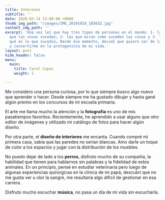 ```yaml
---
title: Intereses
subtitle: ''
date: 2020-03-14 23:00:00 +0000
thumb_img_path: "/images/IMG_20191018_185032.jpg"
content_img_path: ''
excerpt: 'Una vez leí que hay tres tipos de personas en el mundo: 1- las que hacen
  que las cosas sucedan; 2- las que miran como suceden las cosas y 3- las que se preguntan
  qué es lo que sucedió… Desde ése momento, decidí que quiero ser de las primeras
  y convertirme en la protagonista de mi vida.'
layout: post
hide_header: false
menu:
  main:
    title: Carol Cupas
    weight: 1

---
```

Me considero una persona curiosa, por lo que siempre busco algo nuevo que aprender o hacer. Desde siempre me ha gustado dibujar y hasta gané algún premio en los concursos de mi escuela primaria.

El arte me llama mucho la atención y la **fotografía** es uno de mis pasatiempos favoritos. Recientemente, he aprendido a usar alguno que otro editor de imágenes y utilizado mi catálogo de fotos para hacer algún diseño.

Por otra parte, el **diseño de interiores** me encanta. Cuando compré mi primera casa, sabía que las paredes no serían blancas. Amo darle un toque de color a los espacios y jugar con la distribución de los muebles.

No puedo dejar de lado a los **perros**, disfruto mucho de su compañía, la habilidad que tienen para hablarnos sin palabras y la fidelidad de estos animales. En un principio, pensé en estudiar veterinaria pero luego de algunas experiencias quirúrgicas en la clínica de mi papá, descubrí que no me gusta ver u olor la sangre, me resultaría algo difícil de gestionar en esa carrera.

Disfruto mucho escuchar **música**, no pasa un día de mi vida sin escucharla.